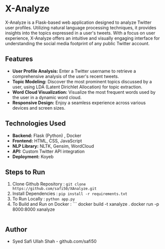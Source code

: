 # X-Analyze


X-Analyze is a Flask-based web application designed to analyze Twitter user profiles. Utilizing natural language processing techniques, it provides insights into the topics expressed in a user's tweets. With a focus on user experience, X-Analyze offers an intuitive and visually engaging interface for understanding the social media footprint of any public Twitter account.

## Features
- **User Profile Analysis:** Enter a Twitter username to retrieve a comprehensive analysis of the user's recent tweets.
- **Topic Modeling:** Discover the most prominent topics discussed by a user, using LDA (Latent Dirichlet Allocation) for topic extraction.
- **Word Cloud Visualization:** Visualize the most frequent words used by the user in a dynamic word cloud.
- **Responsive Design:** Enjoy a seamless experience across various devices and screen sizes.

## Technologies Used
- **Backend:** Flask (Python) , Docker
- **Frontend:** HTML, CSS, JavaScript
- **NLP Library:** NLTK, Gensim, WordCloud
- **API:** Custom Twitter API integration
- **Deployment:** Koyeb

## Steps to Run
1. Clone Github Repository : `git clone  https://github.com/safi50/XAnalyze.git`
2. Install Dependencies : `pip install -r requirements.txt`
3. To Run Locally : `python app.py`
4. To Build and Run on Docker :
       ```
   docker build -t xanalyze .
   docker run -p 8000:8000 xanalyze     
   ```

## Author
- Syed Safi Ullah Shah - github.com/safi50
